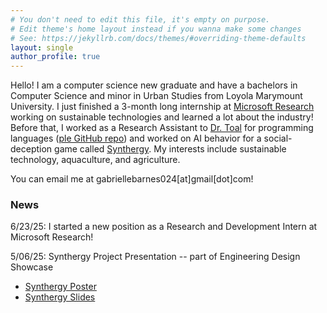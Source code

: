 ```yaml
---
# You don't need to edit this file, it's empty on purpose.
# Edit theme's home layout instead if you wanna make some changes
# See: https://jekyllrb.com/docs/themes/#overriding-theme-defaults
layout: single
author_profile: true
---
```


Hello! I am a computer science new graduate and have a bachelors in Computer Science and minor in Urban Studies from Loyola Marymount University. I just finished a 3-month long internship at [Microsoft Research](https://www.microsoft.com/en-us/research/) working on sustainable technologies and learned a lot about the industry! Before that, I worked as a Research Assistant to [Dr. Toal](https://cse.lmu.edu/department/computerscience/faculty/?expert=ray.toal) for programming languages ([ple GitHub repo](https://github.com/rtoal/ple)) and worked on AI behavior for a social-deception game called [Synthergy](https://www.synthergy.us/about). My interests include sustainable technology, aquaculture, and agriculture.

You can email me at gabriellebarnes024[at]gmail[dot]com!

### News
6/23/25: I started a new position as a Research and Development Intern at Microsoft Research!

5/06/25: Synthergy Project Presentation -- part of Engineering Design Showcase

  - [Synthergy Poster](https://drive.google.com/file/d/1VRBeWfG_IfS86Q0g8bV0NyRklcn74kkT/view?usp=sharing)
  - [Synthergy Slides](https://drive.google.com/file/d/1P5dnrlNK99VxH0aj35c8j5xcZYFo5h0w/view?usp=sharing)
